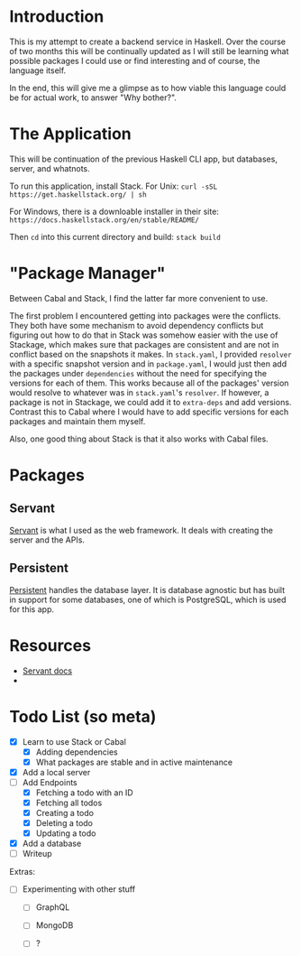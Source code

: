 # Introduction

This is my attempt to create a backend service in Haskell. Over the course of two months this will be continually updated as I will still be learning what possible packages I could use or find interesting and of course, the language itself.

In the end, this will give me a glimpse as to how viable this language could be for actual work, to answer "Why bother?".

# The Application

This will be continuation of the previous Haskell CLI app, but databases, server, and whatnots.

To run this application, install Stack.
For Unix:
`curl -sSL https://get.haskellstack.org/ | sh`

For Windows, there is a downloable installer in their site:
`https://docs.haskellstack.org/en/stable/README/`

Then `cd` into this current directory and build:
`stack build`

# "Package Manager"

Between Cabal and Stack, I find the latter far more convenient to use. 

The first problem I encountered getting into packages were the conflicts.
They both have some mechanism to avoid dependency conflicts but figuring out how to do that in Stack was somehow easier with the use of Stackage, which makes sure that packages are consistent and are not in conflict based on the snapshots it makes.
In `stack.yaml`, I provided `resolver` with a specific snapshot version and in `package.yaml`, I would just then add the packages under `dependencies` without the need for specifying the versions for each of them.
This works because all of the packages' version would resolve to whatever was in `stack.yaml`'s `resolver`.
If however, a package is not in Stackage, we could add it to `extra-deps` and add versions.
Contrast this to Cabal where I would have to add specific versions for each packages and maintain them myself.

Also, one good thing about Stack is that it also works with Cabal files.

# Packages

## Servant

[Servant](https://www.servant.dev/) is what I used as the web framework. It deals with creating the server and the APIs.

## Persistent

[Persistent](https://www.yesodweb.com/book/persistent) handles the database layer. It is database agnostic but has built in support for some databases, one of which is PostgreSQL, which is used for this app.

# Resources
 
- [Servant docs](https://docs.servant.dev/en/stable/tutorial/index.html)
- 

# Todo List (so meta)

- [x] Learn to use Stack or Cabal
    - [x] Adding dependencies
    - [x] What packages are stable and in active maintenance
- [x] Add a local server
- [ ] Add Endpoints
    - [x] Fetching a todo with an ID
    - [x] Fetching all todos
    - [x] Creating a todo
    - [x] Deleting a todo
    - [x] Updating a todo
- [x] Add a database
- [ ] Writeup

Extras:
- [ ] Experimenting with other stuff
    - [ ] GraphQL
    - [ ] MongoDB
    - [ ] ?

